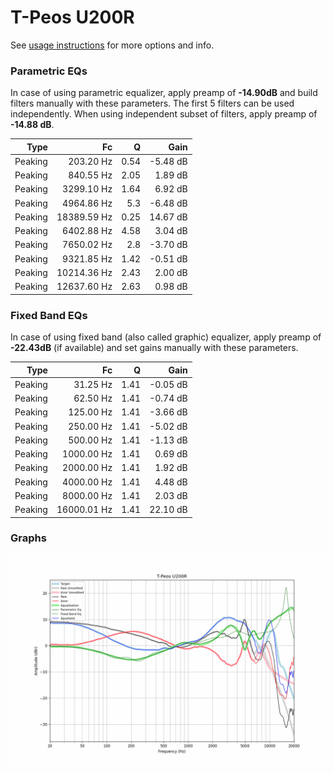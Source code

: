 # T-Peos U200R
See [usage instructions](https://github.com/jaakkopasanen/AutoEq#usage) for more options and info.

### Parametric EQs
In case of using parametric equalizer, apply preamp of **-14.90dB** and build filters manually
with these parameters. The first 5 filters can be used independently.
When using independent subset of filters, apply preamp of **-14.88 dB**.

| Type    | Fc          |    Q | Gain     |
|--------:|------------:|-----:|---------:|
| Peaking | 203.20 Hz   | 0.54 | -5.48 dB |
| Peaking | 840.55 Hz   | 2.05 | 1.89 dB  |
| Peaking | 3299.10 Hz  | 1.64 | 6.92 dB  |
| Peaking | 4964.86 Hz  | 5.3  | -6.48 dB |
| Peaking | 18389.59 Hz | 0.25 | 14.67 dB |
| Peaking | 6402.88 Hz  | 4.58 | 3.04 dB  |
| Peaking | 7650.02 Hz  | 2.8  | -3.70 dB |
| Peaking | 9321.85 Hz  | 1.42 | -0.51 dB |
| Peaking | 10214.36 Hz | 2.43 | 2.00 dB  |
| Peaking | 12637.60 Hz | 2.63 | 0.98 dB  |

### Fixed Band EQs
In case of using fixed band (also called graphic) equalizer, apply preamp of **-22.43dB**
(if available) and set gains manually with these parameters.

| Type    | Fc          |    Q | Gain     |
|--------:|------------:|-----:|---------:|
| Peaking | 31.25 Hz    | 1.41 | -0.05 dB |
| Peaking | 62.50 Hz    | 1.41 | -0.74 dB |
| Peaking | 125.00 Hz   | 1.41 | -3.66 dB |
| Peaking | 250.00 Hz   | 1.41 | -5.02 dB |
| Peaking | 500.00 Hz   | 1.41 | -1.13 dB |
| Peaking | 1000.00 Hz  | 1.41 | 0.69 dB  |
| Peaking | 2000.00 Hz  | 1.41 | 1.92 dB  |
| Peaking | 4000.00 Hz  | 1.41 | 4.48 dB  |
| Peaking | 8000.00 Hz  | 1.41 | 2.03 dB  |
| Peaking | 16000.01 Hz | 1.41 | 22.10 dB |

### Graphs
![](./T-Peos%20U200R.png)